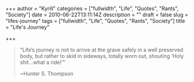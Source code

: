 +++
author = "Kyrill"
categories = ["fullwidth", "Life", "Quotes", "Rants", "Society"]
date = 2010-06-22T13:11:14Z
description = ""
draft = false
slug = "lifes-journey"
tags = ["fullwidth", "Life", "Quotes", "Rants", "Society"]
title = "Life's Journey"

+++


> “Life’s journey is not to arrive at the grave safely in a well preserved body, but rather to skid in sideways, totally worn out, shouting ‘Holy shit…what a ride!’”
> 
> ~Hunter S. Thompson


